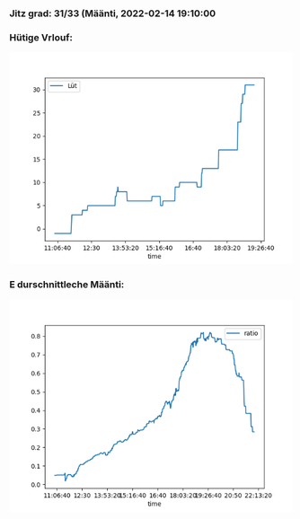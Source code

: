 ### Jitz grad: 31/33 (Määnti, 2022-02-14 19:10:00

### Hütige Vrlouf:
![Graph](Today.png)

### E durschnittleche Määnti:
![Graph](Määnti.png)